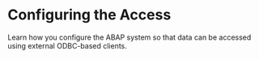 <!-- loio70b2fc2a9e37475b993d4e6fd6d3eb07 -->

# Configuring the Access

Learn how you configure the ABAP system so that data can be accessed using external ODBC-based clients.

